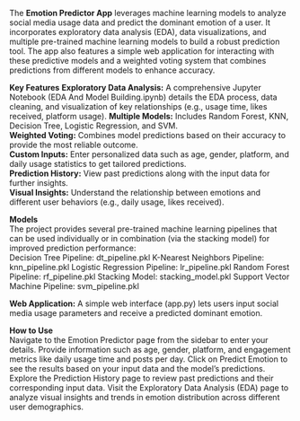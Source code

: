 The **Emotion Predictor App** leverages machine learning models to analyze social media usage data and predict the dominant emotion of a user. It incorporates exploratory data analysis (EDA), data visualizations, and multiple pre-trained machine learning models to build a robust prediction tool. The app also features a simple web application for interacting with these predictive models and a weighted voting system that combines predictions from different models to enhance accuracy.   

**Key Features** 
**Exploratory Data Analysis:** A comprehensive Jupyter Notebook (EDA And Model Building.ipynb) details the EDA process, data cleaning, and visualization of key relationships (e.g., usage time, likes received, platform usage).
**Multiple Models:** Includes Random Forest, KNN, Decision Tree, Logistic Regression, and SVM.   
**Weighted Voting:** Combines model predictions based on their accuracy to provide the most reliable outcome.   
**Custom Inputs:** Enter personalized data such as age, gender, platform, and daily usage statistics to get tailored predictions.   
**Prediction History:** View past predictions along with the input data for further insights.   
**Visual Insights:** Understand the relationship between emotions and different user behaviors (e.g., daily usage, likes received).   

**Models**    
The project provides several pre-trained machine learning pipelines that can be used individually or in combination (via the stacking model) for improved prediction performance:   
Decision Tree Pipeline: dt_pipeline.pkl
K-Nearest Neighbors Pipeline: knn_pipeline.pkl
Logistic Regression Pipeline: lr_pipeline.pkl
Random Forest Pipeline: rf_pipeline.pkl
Stacking Model: stacking_model.pkl
Support Vector Machine Pipeline: svm_pipeline.pkl

**Web Application:** A simple web interface (app.py) lets users input social media usage parameters and receive a predicted dominant emotion.   

**How to Use**     
Navigate to the Emotion Predictor page from the sidebar to enter your details.
Provide information such as age, gender, platform, and engagement metrics like daily usage time and posts per day.
Click on Predict Emotion to see the results based on your input data and the model’s predictions.
Explore the Prediction History page to review past predictions and their corresponding input data.
Visit the Exploratory Data Analysis (EDA) page to analyze visual insights and trends in emotion distribution across different user demographics.
